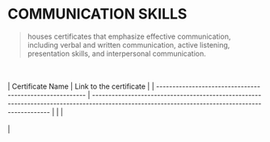 # COMMUNICATION SKILLS
> houses certificates that emphasize effective communication, 
> including verbal and written communication, active listening, presentation skills, and interpersonal communication.


<br /><br />
| Certificate Name                                          | Link to the certificate                                                                                                                         |
| --------------------------------------------------------  | ----------------------------------------------------------------------------------------------------------------------------------------------- |
| |  <br /><br /> |
